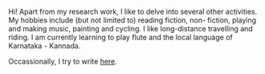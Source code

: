 Hi! Apart from my research work, I like to delve into several other
activities. My hobbies include (but not limited to) reading fiction, non-
fiction, playing and making music, painting and cycling. I like long-distance
travelling and riding. I am currently learning to play flute and the local 
language of Karnataka - Kannada.

Occassionally, I try to write [here](https://megh-ud.blogspot.com/).
